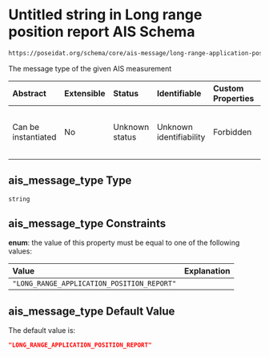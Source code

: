 # Untitled string in Long range position report AIS Schema

```txt
https://poseidat.org/schema/core/ais-message/long-range-application-position-report.json#/properties/ais_message_type
```

The message type of the given AIS measurement

| Abstract            | Extensible | Status         | Identifiable            | Custom Properties | Additional Properties | Access Restrictions | Defined In                                                                                                                                  |
| :------------------ | :--------- | :------------- | :---------------------- | :---------------- | :-------------------- | :------------------ | :------------------------------------------------------------------------------------------------------------------------------------------ |
| Can be instantiated | No         | Unknown status | Unknown identifiability | Forbidden         | Allowed               | none                | [long-range-application-position-report.json*](schemas/core/ais-message/long-range-application-position-report.json "open original schema") |

## ais_message_type Type

`string`

## ais_message_type Constraints

**enum**: the value of this property must be equal to one of the following values:

| Value                                      | Explanation |
| :----------------------------------------- | :---------- |
| `"LONG_RANGE_APPLICATION_POSITION_REPORT"` |             |

## ais_message_type Default Value

The default value is:

```json
"LONG_RANGE_APPLICATION_POSITION_REPORT"
```
